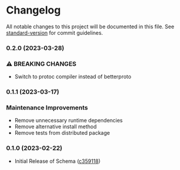 # Changelog

All notable changes to this project will be documented in this file. See [standard-version](https://github.com/conventional-changelog/standard-version) for commit guidelines.

### 0.2.0 (2023-03-28)

### ⚠ BREAKING CHANGES

- Switch to protoc compiler instead of betterproto

### 0.1.1 (2023-03-17)

### Maintenance Improvements

- Remove unnecessary runtime dependencies
- Remove alternative install method
- Remove tests from distributed package

### 0.1.0 (2023-02-22)

- Initial Release of Schema ([c359118](https://github.com/serverless/console/commit/c3591187e854af1bad6fcac28d612e73c4daecc0))
